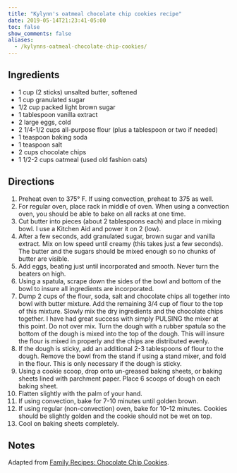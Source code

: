 ```yaml
---
title: "Kylynn's oatmeal chocolate chip cookies recipe"
date: 2019-05-14T21:23:41-05:00
toc: false
show_comments: false
aliases:
  - /kylynns-oatmeal-chocolate-chip-cookies/
---
```


## Ingredients

- 1 cup (2 sticks) unsalted butter, softened
- 1 cup granulated sugar
- 1/2 cup packed light brown sugar
- 1 tablespoon vanilla extract
- 2 large eggs, cold
- 2 1/4-1/2 cups all-purpose flour (plus a tablespoon or two if needed)
- 1 teaspoon baking soda
- 1 teaspoon salt
- 2 cups chocolate chips
- 1 1/2-2 cups oatmeal (used old fashion oats)

## Directions

1. Preheat oven to 375° F. If using convection, preheat to 375 as well. 
1. For regular oven, place rack in middle of oven. When using a convection oven, you should be able to bake on all racks at one time.
1. Cut butter into pieces (about 2 tablespoons each) and place in mixing bowl. I use a Kitchen Aid and power it on 2 (low).
1. After a few seconds, add granulated sugar, brown sugar and vanilla extract. Mix on low speed until creamy (this takes just a few seconds). The butter and the sugars should be mixed enough so no chunks of butter are visible.
1. Add eggs, beating just until incorporated and smooth. Never turn the beaters on high.
1. Using a spatula, scrape down the sides of the bowl and bottom of the bowl to insure all ingredients are incorporated.
1. Dump 2 cups of the flour, soda, salt and chocolate chips all together into bowl with butter mixture. Add the remaining 3/4 cup of flour to the top of this mixture. Slowly mix the dry ingredients and the chocolate chips together. I have had great success with simply PULSING the mixer at this point. Do not over mix. Turn the dough with a rubber spatula so the bottom of the dough is mixed into the top of the dough. This will insure the flour is mixed in properly and the chips are distributed evenly.
1. If the dough is sticky, add an additional 2-3 tablespoons of flour to the dough. Remove the bowl from the stand if using a stand mixer, and fold in the flour. This is only necessary if the dough is sticky.
1. Using a cookie scoop, drop onto un-greased baking sheets, or baking sheets lined with parchment paper. Place 6 scoops of dough on each baking sheet.
1. Flatten slightly with the palm of your hand.
1. If using convection, bake for 7-10 minutes until golden brown.
1. If using regular (non-convection) oven, bake for 10-12 minutes.
Cookies should be slightly golden and the cookie should not be wet on top.
1. Cool on baking sheets completely.

## Notes

Adapted from [Family Recipes: Chocolate Chip Cookies](https://www.familysearch.org/blog/en/heritage-recipes-chocolate-chip-cookies/).
